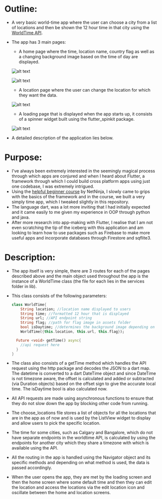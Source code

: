 # Outline:

- A very basic world-time app where the user can choose a city from a list of locations and then be shown the 12 hour time in that city using the [WorldTime API](http://worldtimeapi.org/timezones).
- The app has 3 main pages:
    - A home page where the time, location name, country flag as well as a changing background image based on the time of day are displayed.

    ![alt text](https://github.com/akashvshroff/Flutter_World_Time_App/blob/master/runtime_images/home_screen.png "Day-Time")

    ![alt text](https://github.com/akashvshroff/Flutter_World_Time_App/blob/master/runtime_images/home_night.png "Night-Time")

    - A location page where the user can change the location for which they want the data.

    ![alt text](https://github.com/akashvshroff/Flutter_World_Time_App/blob/master/runtime_images/choose_location.png "Locations")

    - A loading page that is displayed when the app starts up, it consists of a spinner widget built using the flutter_spinkit package.

    ![alt text](https://github.com/akashvshroff/Flutter_World_Time_App/blob/master/runtime_images/loading.png "Loading")

- A detailed description of the application lies below.

# Purpose:

- I've always been extremely interested in the seemingly magical process through which apps are conjured and when I heard about Flutter, a framework through which I could build cross platform apps using just one codebase, I was extremely intrigued.
- Using the [helpful beginner course](https://www.youtube.com/playlist?list=PL4cUxeGkcC9jLYyp2Aoh6hcWuxFDX6PBJ) by NetNinja, I slowly came to grips with the basics of the framework and in the course, we built a very simply time app, which I tweaked slightly in this repository.
- The language dart, was a lot more inviting that I had initially expected and it came easily to me given my experience in OOP through python and java.
- After more research into app-making with Flutter, I realise that I am not even scratching the tip of the iceberg with this application and am looking to learn how to use packages such as Firebase to make more useful apps and incorporate databases through Firestore and sqflite3.

# Description:

- The app itself is very simple, there are 3 routes for each of the pages described above and the main object used throughout the app is the instance of a WorldTime class (the file for each lies in the services folder in lib).
- This class consists of the following parameters:

    ```dart
    class WorldTime{
    	String location; //location name displayed to users
    	String time; //formatted 12 hour that is displayed
    	String url; //API endpoint string
    	String flag; //path for flag image in assets folder
    	bool isDaytime; //determines the background image depending on time
    	WorldTime({this.location, this.url, this.flag});

      Future <void> getTime() async{
        //api request here
      }
    }
    ```

- The class also consists of a getTime method which handles the API request using the http package and decodes the JSON to a dart map. The datetime is converted to a dart DateTime object and since DateTime is not timezone aware, the offset is calculated and added or subtracted (via Duration objects) based on the offset sign to give the accurate local time. The isDaytime bool is also calculated now.
- All API requests are made using asynchronous functions to ensure that they do not slow down the app by blocking other code from running.
- The choose_locations file stores a list of objects for all the locations that are in the app as of now and is used by the ListView widget to display and allow users to pick the specific location.
- The time for some cities, such as Calgary and Bangalore, which do not have separate endpoints in the worldtime API, is calculated by using the endpoints for another city which they share a timezone with which is available using the API.
- All the routing in the app is handled using the Navigator object and its specific methods and depending on what method is used, the data is passed accordingly.
- When the user opens the app, they are met by the loading screen and then the home screen where some default time and then they can edit the location and access the locations via the edit location icon and oscillate between the home and location screens.
